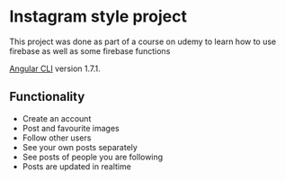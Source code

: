 # Instagram style project 

This project was done as part of a course on udemy to learn how to use firebase as well as some firebase functions

[Angular CLI](https://github.com/angular/angular-cli) version 1.7.1.

## Functionality

* Create an account
* Post and favourite images
* Follow other users
* See your own posts separately
* See posts of people you are following
* Posts are updated in realtime
